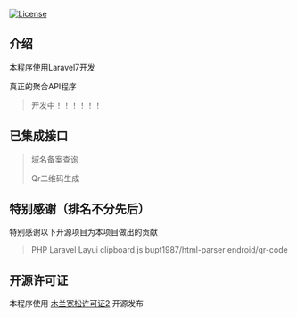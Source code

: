 [![License](https://img.shields.io/badge/license-MulanPSL%201.0-brightgreen.svg)](https://github.com/midsmr/API/blob/main/LICENSE)

## 介绍
本程序使用Laravel7开发

真正的聚合API程序

>
>开发中！！！！！！
>

## 已集成接口

> 域名备案查询
> 
> Qr二维码生成

## 特别感谢（排名不分先后）

特别感谢以下开源项目为本项目做出的贡献

> PHP
> Laravel
> Layui
> clipboard.js
> bupt1987/html-parser
> endroid/qr-code


## 开源许可证
本程序使用 [木兰宽松许可证2](http://license.coscl.org.cn/MulanPSL2) 开源发布
